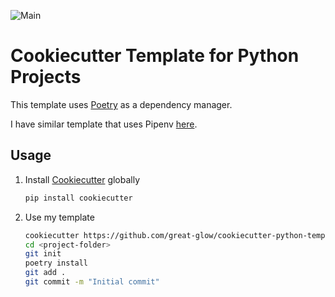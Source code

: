 ![Main](https://github.com/great-glow/cookiecutter-python-template/workflows/Main/badge.svg)

# Cookiecutter Template for Python Projects

This template uses [Poetry](https://python-poetry.org/) as a dependency manager.

I have similar template that uses Pipenv [here](https://github.com/VaultVulp/cookiecutter-python-template).

## Usage

1. Install [Cookiecutter](https://github.com/cookiecutter/cookiecutter) globally
    ```bash
    pip install cookiecutter
    ```
2. Use my template
    ```bash
    cookiecutter https://github.com/great-glow/cookiecutter-python-template
    cd <project-folder>
    git init
    poetry install
    git add .
    git commit -m "Initial commit"
    ```
